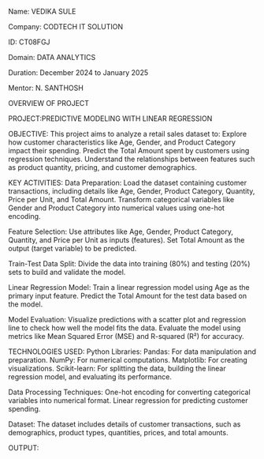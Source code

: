 Name: VEDIKA SULE

Company: CODTECH IT SOLUTION

ID: CT08FGJ

Domain: DATA ANALYTICS

Duration: December 2024 to January 2025

Mentor: N. SANTHOSH

OVERVIEW OF PROJECT

PROJECT:PREDICTIVE MODELING WITH LINEAR REGRESSION

OBJECTIVE:
This project aims to analyze a retail sales dataset to:
Explore how customer characteristics like Age, Gender, and Product Category impact their spending.
Predict the Total Amount spent by customers using regression techniques.
Understand the relationships between features such as product quantity, pricing, and customer demographics.

KEY ACTIVITIES:
Data Preparation:
Load the dataset containing customer transactions, including details like Age, Gender, Product Category, Quantity, Price per Unit, and Total Amount.
Transform categorical variables like Gender and Product Category into numerical values using one-hot encoding.

Feature Selection:
Use attributes like Age, Gender, Product Category, Quantity, and Price per Unit as inputs (features).
Set Total Amount as the output (target variable) to be predicted.

Train-Test Data Split:
Divide the data into training (80%) and testing (20%) sets to build and validate the model.

Linear Regression Model:
Train a linear regression model using Age as the primary input feature.
Predict the Total Amount for the test data based on the model.

Model Evaluation:
Visualize predictions with a scatter plot and regression line to check how well the model fits the data.
Evaluate the model using metrics like Mean Squared Error (MSE) and R-squared (R²) for accuracy.

TECHNOLOGIES USED:
Python Libraries:
Pandas: For data manipulation and preparation.
NumPy: For numerical computations.
Matplotlib: For creating visualizations.
Scikit-learn: For splitting the data, building the linear regression model, and evaluating its performance.

Data Processing Techniques:
One-hot encoding for converting categorical variables into numerical format.
Linear regression for predicting customer spending.

Dataset:
The dataset includes details of customer transactions, such as demographics, product types, quantities, prices, and total amounts.

OUTPUT:
